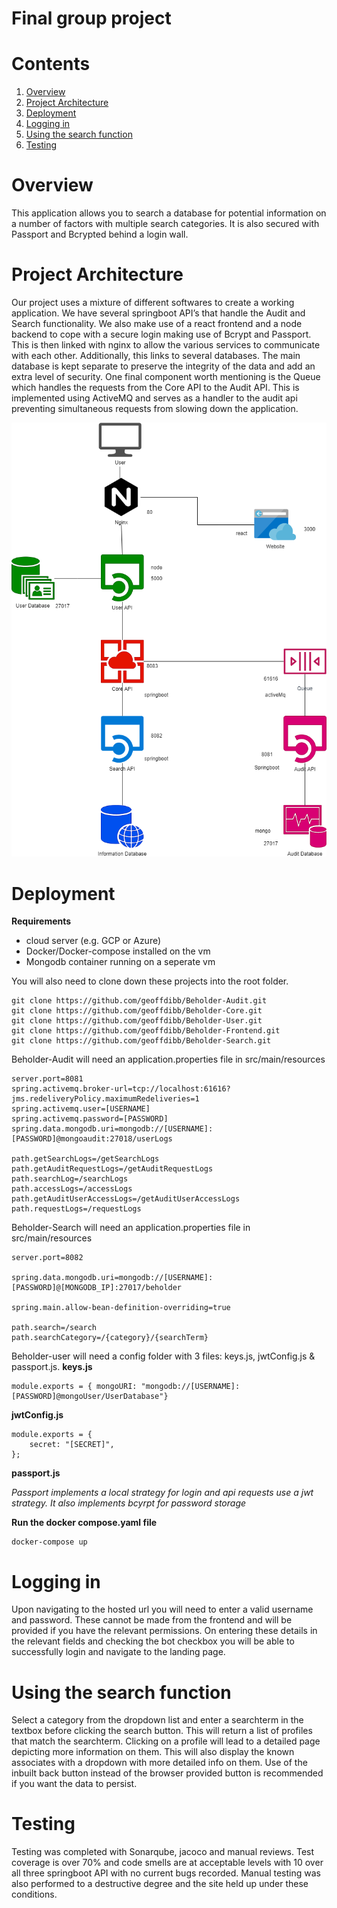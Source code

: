 # Final group project

# Contents
1. [Overview](https://github.com/geoffdibb/Beholder-Deployment#final-group-project)
2. [Project Architecture](https://github.com/geoffdibb/Beholder-Deployment#project-architecture)
3. [Deployment](https://github.com/geoffdibb/Beholder-Deployment#deployment)
4. [Logging in](https://github.com/geoffdibb/Beholder-Deployment#logging-in)
5. [Using the search function](https://github.com/geoffdibb/Beholder-Deployment#using-the-search-function)
6. [Testing](https://github.com/geoffdibb/Beholder-Deployment#testing)


# Overview
This application allows you to search a database for potential information on a number of factors with multiple search categories. It is also secured with Passport and Bcrypted behind a login wall.

# Project Architecture
Our project uses a mixture of different softwares to create a working application. We have several springboot API’s that handle the Audit and Search functionality. We also make use of a react frontend and a node backend to cope with a secure login making use of Bcrypt and Passport. This is then linked with nginx to allow the various services to communicate with each other. Additionally, this links to several databases. The main database is kept separate to preserve the integrity of the data and add an extra level of security.
One final component worth mentioning is the Queue which handles the requests from the Core API to the Audit API. This is implemented using ActiveMQ and serves as a handler to the audit api preventing simultaneous requests from slowing down the application.

![project architecture](https://raw.githubusercontent.com/geoffdibb/Beholder-Deployment/master/Documents/architecture.png)

# Deployment

**Requirements**
*	cloud server (e.g. GCP or Azure)
*	Docker/Docker-compose installed on the vm
*	Mongodb container running on a seperate vm

You will also need to clone down these projects into the root folder.

```
git clone https://github.com/geoffdibb/Beholder-Audit.git
git clone https://github.com/geoffdibb/Beholder-Core.git
git clone https://github.com/geoffdibb/Beholder-User.git
git clone https://github.com/geoffdibb/Beholder-Frontend.git
git clone https://github.com/geoffdibb/Beholder-Search.git
```
Beholder-Audit will need an application.properties file in src/main/resources

```
server.port=8081
spring.activemq.broker-url=tcp://localhost:61616?jms.redeliveryPolicy.maximumRedeliveries=1
spring.activemq.user=[USERNAME]
spring.activemq.password=[PASSWORD]
spring.data.mongodb.uri=mongodb://[USERNAME]:[PASSWORD]@mongoaudit:27018/userLogs

path.getSearchLogs=/getSearchLogs
path.getAuditRequestLogs=/getAuditRequestLogs
path.searchLog=/searchLogs
path.accessLogs=/accessLogs
path.getAuditUserAccessLogs=/getAuditUserAccessLogs
path.requestLogs=/requestLogs
```

Beholder-Search will need an application.properties file in src/main/resources

```
server.port=8082

spring.data.mongodb.uri=mongodb://[USERNAME]:[PASSWORD]@[MONGODB_IP]:27017/beholder

spring.main.allow-bean-definition-overriding=true

path.search=/search
path.searchCategory=/{category}/{searchTerm}
```

Beholder-user will need a config folder with 3 files: keys.js, jwtConfig.js & passport.js.
**keys.js**

```
module.exports = { mongoURI: "mongodb://[USERNAME]:[PASSWORD]@mongoUser/UserDatabase"}
```

**jwtConfig.js**

```
module.exports = {
    secret: "[SECRET]",
};
```
**passport.js**

*Passport implements a local strategy for login and api requests use a jwt strategy. It also implements bcyrpt for password storage*

**Run the docker compose.yaml file**

```
docker-compose up
```

# Logging in 
Upon navigating to the hosted url you will need to enter a valid username and password. These cannot be made from the frontend and will be provided if you have the relevant permissions. On entering these details in the relevant fields and checking the bot checkbox you will be able to successfully login and navigate to the landing page.

# Using the search function
Select a category from the dropdown list and enter a searchterm in the textbox before clicking the search button. This will return a list of profiles that match the searchterm. Clicking on a profile will lead to a detailed page depicting more information on them. This will also display the known associates with a dropdown with more detailed info on them.
Use of the inbuilt back button instead of the browser provided button is recommended if you want the data to persist.


# Testing
Testing was completed with Sonarqube, jacoco and manual reviews. Test coverage is over 70% and code smells are at acceptable levels with 10 over all three springboot API with no current bugs recorded. Manual testing was also performed to a destructive degree and the site held up under these conditions.
